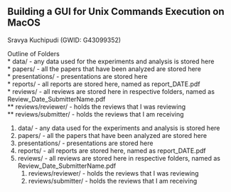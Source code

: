 <h2>Building a GUI for Unix Commands Execution on MacOS</h2> 

Sravya Kuchipudi (GWID: G43099352)

<p>Outline of Folders <br>
* data/ - any data used for the experiments and analysis is stored here <br>
* papers/ - all the papers that have been analyzed are stored here <br>
* presentations/ - presentations are stored here <br>
* reports/ - all reports are stored here, named as report_DATE.pdf <br>
* reviews/ - all reviews are stored here in respective folders, named as Review_Date_SubmitterName.pdf <br>
** reviews/reviewer/ - holds the reviews that I was reviewing <br>
** reviews/submitter/ - holds the reviews that I am receiving </p>


<ol>
  <li>data/ - any data used for the experiments and analysis is stored here</li>
  <li>papers/ - all the papers that have been analyzed are stored here</li>
  <li>presentations/ - presentations are stored here</li>
  <li>reports/ - all reports are stored here, named as report_DATE.pdf</li>
  <li>reviews/ - all reviews are stored here in respective folders, named as Review_Date_SubmitterName.pdf
    <ol>
      <li>reviews/reviewer/ - holds the reviews that I was reviewing</li>
      <li>reviews/submitter/ - holds the reviews that I am receiving</li>
    </ol>
  </li>
</ol>
